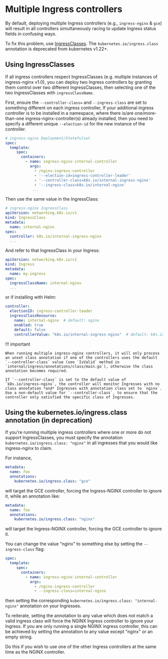 # Multiple Ingress controllers

By default, deploying multiple Ingress controllers (e.g., `ingress-nginx` & `gce`) will result in all controllers simultaneously racing to update Ingress status fields in confusing ways.

To fix this problem, use [IngressClasses](https://kubernetes.io/docs/concepts/services-networking/ingress/#ingress-class). The `kubernetes.io/ingress.class` annotation  is deprecated from kubernetes v1.22+.

## Using IngressClasses

If all ingress controllers respect IngressClasses (e.g. multiple instances of ingress-nginx v1.0), you can deploy two Ingress controllers by granting them control over two different IngressClasses, then selecting one of the two IngressClasses with `ingressClassName`.

First, ensure the `--controller-class=` and `--ingress-class` are set to something different on each ingress controller, If your additional ingress controller is to be installed in a namespace, where there is/are one/more-than-one ingress-nginx-controller(s) already installed, then you need to specify a different unique `--election-id` for the new instance of the controller.

```yaml
# ingress-nginx Deployment/Statefulset
spec:
  template:
     spec:
       containers:
         - name: ingress-nginx-internal-controller
           args:
             - /nginx-ingress-controller
             - '--election-id=ingress-controller-leader'
             - '--controller-class=k8s.io/internal-ingress-nginx'
             - '--ingress-class=k8s.io/internal-nginx'
            ...
```

Then use the same value in the IngressClass:

```yaml
# ingress-nginx IngressClass
apiVersion: networking.k8s.io/v1
kind: IngressClass
metadata:
  name: internal-nginx
spec:
  controller: k8s.io/internal-ingress-nginx
  ...
```

And refer to that IngressClass in your Ingress:

```yaml
apiVersion: networking.k8s.io/v1
kind: Ingress
metadata:
  name: my-ingress
spec:
  ingressClassName: internal-nginx
  ...
```

or if installing with Helm:

```yaml
controller:
  electionID: ingress-controller-leader
  ingressClassResource:
    name: internal-nginx  # default: nginx
    enabled: true
    default: false
    controllerValue: "k8s.io/internal-ingress-nginx"  # default: k8s.io/ingress-nginx
```

!!! important

    When running multiple ingress-nginx controllers, it will only process an unset class annotation if one of the controllers uses the default
    `--controller-class` value (see `IsValid` method in `internal/ingress/annotations/class/main.go`), otherwise the class annotation becomes required.

    If `--controller-class` is set to the default value of `k8s.io/ingress-nginx`, the controller will monitor Ingresses with no class annotation *and* Ingresses with annotation class set to `nginx`. Use a non-default value for `--controller-class`, to ensure that the controller only satisfied the specific class of Ingresses.

## Using the kubernetes.io/ingress.class annotation (in deprecation)

If you're running multiple ingress controllers where one or more do not support IngressClasses, you must specify the annotation `kubernetes.io/ingress.class: "nginx"` in all ingresses that you would like ingress-nginx to claim.


For instance,

```yaml
metadata:
  name: foo
  annotations:
    kubernetes.io/ingress.class: "gce"
```

will target the GCE controller, forcing the Ingress-NGINX controller to ignore it, while an annotation like:

```yaml
metadata:
  name: foo
  annotations:
    kubernetes.io/ingress.class: "nginx"
```

will target the Ingress-NGINX controller, forcing the GCE controller to ignore it.

You can change the value "nginx" to something else by setting the `--ingress-class` flag:

```yaml
spec:
  template:
     spec:
       containers:
         - name: ingress-nginx-internal-controller
           args:
             - /nginx-ingress-controller
             - --ingress-class=internal-nginx
```

then setting the corresponding `kubernetes.io/ingress.class: "internal-nginx"` annotation on your Ingresses.

To reiterate, setting the annotation to any value which does not match a valid ingress class will force the NGINX Ingress controller to ignore your Ingress.
If you are only running a single NGINX ingress controller, this can be achieved by setting the annotation to any value except "nginx" or an empty string.

Do this if you wish to use one of the other Ingress controllers at the same time as the NGINX controller.
